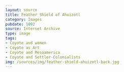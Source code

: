 ```yaml
---
layout: source
title: Feather Shield of Ahuizotl
category: Images
pubdate: 1892
source: Internet Archive
type: image
tags:
- Coyote and women 
- Coyote as Art
- Coyote and Mesoamerica
- Coyote and Settler-Colonialists
img: /sources/img/feather-shield-ahuizotl-back.jpg
---
```

